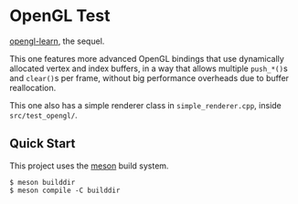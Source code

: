 # OpenGL Test

[opengl-learn](https://github.com/HatsuSixty/opengl-learn), the sequel.  

This one features more advanced OpenGL bindings that use dynamically allocated vertex and index buffers, in a way that allows multiple `push_*()`s and `clear()`s per frame, without big performance overheads due to buffer reallocation.

This one also has a simple renderer class in `simple_renderer.cpp`, inside `src/test_opengl/`.

## Quick Start

This project uses the [meson](https://mesonbuild.com/) build system.

```console
$ meson builddir
$ meson compile -C builddir
```